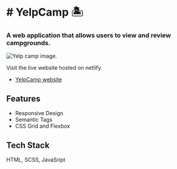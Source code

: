 # # YelpCamp 🏝

### A web application that allows users to view and review campgrounds.

![Yelp camp image](https://user-images.githubusercontent.com/63976985/227861532-7892c43a-435e-43e8-abbe-a33a0e22dca2.jpg).

Visit the live website hosted on netlify.

- [YelpCamp website]()

## Features

- Responsive Design
- Semantic Tags
- CSS Grid and Flexbox

## Tech Stack

HTML, SCSS, JavaSript
